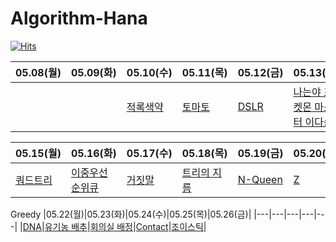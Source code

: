 <head>
    <link rel="Shortcut Icon" type="image/png" 
      href="{{ "./Images/favicon.png"  | absolute_url }}">
</head>

# Algorithm-Hana

[![Hits](https://hits.seeyoufarm.com/api/count/incr/badge.svg?url=https%3A%2F%2Fgithub.com%2Flake041%2Falgorithm-hana&count_bg=%23008485&title_bg=%23B5B5B5&icon=&icon_color=%23E7E7E7&title=hits&edge_flat=false)](https://hits.seeyoufarm.com)


|05.08(월)|05.09(화)|05.10(수)|05.11(목)|05.12(금)|05.13(토)|05.14(일)|
|---|---|---|---|---|---|---|
|||[적록색약](https://www.acmicpc.net/problem/10026)|[토마토](https://www.acmicpc.net/problem/7576)|[DSLR](https://www.acmicpc.net/problem/9019)|[나는야 포켓몬 마스터 이다솜](https://www.acmicpc.net/problem/1620)|[1,2,3 더하기](https://www.acmicpc.net/problem/9095)|

|05.15(월)|05.16(화)|05.17(수)|05.18(목)|05.19(금)|05.20(토)|05.21(일)|
|---|---|---|---|---|---|---|
|[쿼드트리](https://www.acmicpc.net/problem/1992)|[이중우선순위큐](https://www.acmicpc.net/problem/7662)|[거짓말](https://www.acmicpc.net/problem/1043)|[트리의 지름](https://www.acmicpc.net/problem/1167)|[N-Queen](https://www.acmicpc.net/problem/9663)|[Z](https://www.acmicpc.net/problem/1074)|[연결 요소의 개수](https://www.acmicpc.net/problem/11724)|


Greedy
|05.22(월)|05.23(화)|05.24(수)|05.25(목)|05.26(금)|
|---|---|---|---|---|
|[DNA](https://www.acmicpc.net/problem/1969)|[유기농 배추](https://www.acmicpc.net/problem/1012)|[회의실 배정](https://www.acmicpc.net/problem/1931)|[Contact](https://www.acmicpc.net/problem/1013)|[조이스틱](https://school.programmers.co.kr/learn/courses/30/lessons/42860)|
